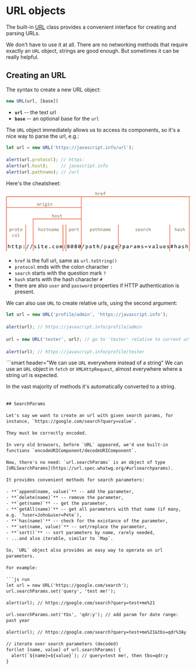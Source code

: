 
# URL objects

The built-in [URL](https://url.spec.whatwg.org/#api) class provides a convenient interface for creating and parsing URLs.

We don't have to use it at all. There are no networking methods that require exactly an `URL` object, strings are good enough. But sometimes it can be really helpful.

## Creating an URL

The syntax to create a new URL object:

```js
new URL(url, [base])
```

- **`url`** -- the text url
- **`base`** -- an optional base for the `url`

The `URL` object immediately allows us to access its components, so it's a nice way to parse the url, e.g.:

```js run
let url = new URL('https://javascript.info/url');

alert(url.protocol); // https:
alert(url.host);     // javascript.info
alert(url.pathname); // /url
```

Here's the cheatsheet:

![](url-object.png)

- `href` is the full url, same as `url.toString()`
- `protocol` ends with the colon character `:`
- `search` starts with the question mark `?`
- `hash` starts with the hash character `#`
- there are also `user` and `password` properties if HTTP authentication is present.

We can also use `URL` to create relative urls, using the second argument:

```js run
let url = new URL('profile/admin', 'https://javascript.info');

alert(url); // https://javascript.info/profile/admin

url = new URL('tester', url); // go to 'tester' relative to current url path

alert(url); // https://javascript.info/profile/tester
```

```smart header="We can use `URL` everywhere instead of a string"
We can use an `URL` object in `fetch` or `XMLHttpRequest`, almost everywhere where a string url is expected.

In the vast majority of methods it's automatically converted to a string.
```

## SearchParams

Let's say we want to create an url with given search params, for instance, `https://google.com/search?query=value`.

They must be correctly encoded.

In very old browsers, before `URL` appeared, we'd use built-in functions `encodeURIComponent/decodeURIComponent`.

Now, there's no need: `url.searchParams` is an object of type [URLSearchParams](https://url.spec.whatwg.org/#urlsearchparams).

It provides convenient methods for search parameters:

- **`append(name, value)`** -- add the parameter,
- **`delete(name)`** -- remove the parameter,
- **`get(name)`** -- get the parameter,
- **`getAll(name)`** -- get all parameters with that name (if many, e.g. `?user=John&user=Pete`),
- **`has(name)`** -- check for the existance of the parameter,
- **`set(name, value)`** -- set/replace the parameter,
- **`sort()`** -- sort parameters by name, rarely needed,
- ...and also iterable, similar to `Map`.

So, `URL` object also provides an easy way to operate on url parameters.

For example:

```js run
let url = new URL('https://google.com/search');
url.searchParams.set('query', 'test me!');

alert(url); // https://google.com/search?query=test+me%21

url.searchParams.set('tbs', 'qdr:y'); // add param for date range: past year

alert(url); // https://google.com/search?query=test+me%21&tbs=qdr%3Ay

// iterate over search parameters (decoded)
for(let [name, value] of url.searchParams) {
  alert(`${name}=${value}`); // query=test me!, then tbs=qdr:y
}
```
